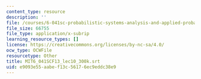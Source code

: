 ```yaml
---
content_type: resource
description: ''
file: /courses/6-041sc-probabilistic-systems-analysis-and-applied-probability-fall-2013/e9093e55aabef13c56176ec9eddc38e9_MIT6_041SCF13_lec10_300k.srt
file_size: 66755
file_type: application/x-subrip
learning_resource_types: []
license: https://creativecommons.org/licenses/by-nc-sa/4.0/
ocw_type: OCWFile
resourcetype: Other
title: MIT6_041SCF13_lec10_300k.srt
uid: e9093e55-aabe-f13c-5617-6ec9eddc38e9
---
```

